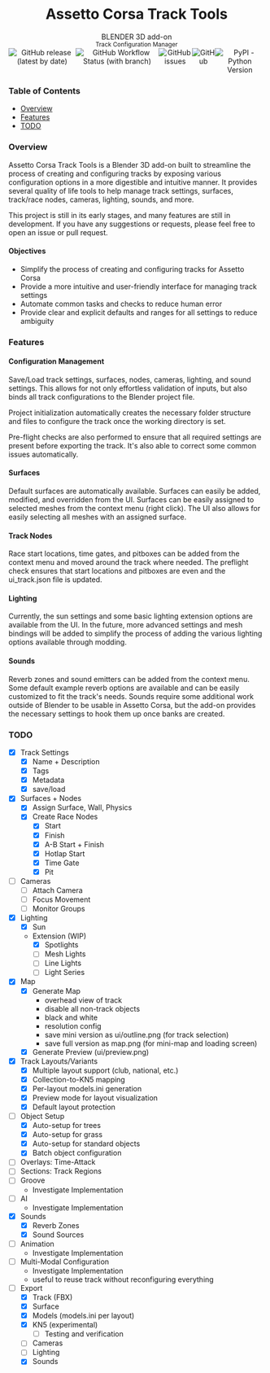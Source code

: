 <div align="center" style="display: flex; flex-direction: column; align-items: center; justify-content: center;">
  <h1>Assetto Corsa Track Tools</h1>
  <div>BLENDER 3D add-on</div>
  <div><sup>Track Configuration Manager</sup></div>
  <div style="display: flex; flex-direction: row;">
    <img alt="GitHub release (latest by date)" src="https://img.shields.io/github/v/release/nendotools/ac-track-tools?style=flat-square">
    <img alt="GitHub Workflow Status (with branch)" src="https://img.shields.io/github/actions/workflow/status/nendotools/ac-track-tools/linting.yml?style=flat-square">
    <img alt="GitHub issues" src="https://img.shields.io/github/issues-raw/nendotools/ac-track-tools?style=flat-square">
    <img alt="GitHub" src="https://img.shields.io/github/license/nendotools/ac-track-tools?style=flat-square">
    <img alt="PyPI - Python Version" src="https://img.shields.io/pypi/pyversions/fake-bpy-module-latest?style=flat-square">
  </div>
</div>

### Table of Contents

- [Overview](#overview)
- [Features](#features)
- [TODO](#todo)

### Overview

Assetto Corsa Track Tools is a Blender 3D add-on built to streamline the process of creating and configuring tracks by
exposing various configuration options in a more digestible and intuitive manner. It provides several quality of life
tools to help manage track settings, surfaces, track/race nodes, cameras, lighting, sounds, and more.

This project is still in its early stages, and many features are still in development. If you have any suggestions or
requests, please feel free to open an issue or pull request.

#### Objectives

- Simplify the process of creating and configuring tracks for Assetto Corsa
- Provide a more intuitive and user-friendly interface for managing track settings
- Automate common tasks and checks to reduce human error
- Provide clear and explicit defaults and ranges for all settings to reduce ambiguity

### Features

#### Configuration Management

Save/Load track settings, surfaces, nodes, cameras, lighting, and sound settings. This allows for not only effortless
validation of inputs, but also binds all track configurations to the Blender project file.

Project initialization automatically creates the necessary folder structure and files to configure the track once the
working directory is set.

Pre-flight checks are also performed to ensure that all required settings are present before exporting the track. It's
also able to correct some common issues automatically.

#### Surfaces

Default surfaces are automatically available. Surfaces can easily be added, modified, and overridden from the UI.
Surfaces can be easily assigned to selected meshes from the context menu (right click). The UI also allows for easily
selecting all meshes with an assigned surface.

#### Track Nodes

Race start locations, time gates, and pitboxes can be added from the context menu and moved around the track where
needed. The preflight check ensures that start locations and pitboxes are even and the ui_track.json file is updated.

#### Lighting

Currently, the sun settings and some basic lighting extension options are available from the UI. In the future, more
advanced settings and mesh bindings will be added to simplify the process of adding the various lighting options
available through modding.

#### Sounds

Reverb zones and sound emitters can be added from the context menu. Some default example reverb options are available
and can be easily customized to fit the track's needs. Sounds require some additional work outside of Blender to be
usable in Assetto Corsa, but the add-on provides the necessary settings to hook them up once banks are created.

### TODO

- [x] Track Settings
  - [x] Name + Description
  - [x] Tags
  - [x] Metadata
  - [x] save/load
- [x] Surfaces + Nodes
  - [x] Assign Surface, Wall, Physics
  - [x] Create Race Nodes
    - [x] Start
    - [x] Finish
    - [x] A-B Start + Finish
    - [x] Hotlap Start
    - [x] Time Gate
    - [x] Pit
- [ ] Cameras
  - [ ] Attach Camera
  - [ ] Focus Movement
  - [ ] Monitor Groups
- [x] Lighting
  - [x] Sun
  - Extension (WIP)
    - [x] Spotlights
    - [ ] Mesh Lights
    - [ ] Line Lights
    - [ ] Light Series
- [x] Map
  - [x] Generate Map
    - overhead view of track
    - disable all non-track objects
    - black and white
    - resolution config
    - save mini version as ui/outline.png (for track selection)
    - save full version as map.png (for mini-map and loading screen)
  - [x] Generate Preview (ui/preview.png)
- [x] Track Layouts/Variants
  - [x] Multiple layout support (club, national, etc.)
  - [x] Collection-to-KN5 mapping
  - [x] Per-layout models.ini generation
  - [x] Preview mode for layout visualization
  - [x] Default layout protection
- [ ] Object Setup
  - [x] Auto-setup for trees
  - [x] Auto-setup for grass
  - [x] Auto-setup for standard objects
  - [x] Batch object configuration
- [ ] Overlays: Time-Attack
- [ ] Sections: Track Regions
- [ ] Groove
  - Investigate Implementation
- [ ] AI
  - Investigate Implementation
- [x] Sounds
  - [x] Reverb Zones
  - [x] Sound Sources
- [ ] Animation
  - Investigate Implementation
- [ ] Multi-Modal Configuration
  - Investigate Implementation
  - useful to reuse track without reconfiguring everything
- [ ] Export
  - [x] Track (FBX)
  - [x] Surface
  - [x] Models (models.ini per layout)
  - [x] KN5 (experimental)
    - [ ] Testing and verification
  - [ ] Cameras
  - [ ] Lighting
  - [x] Sounds
